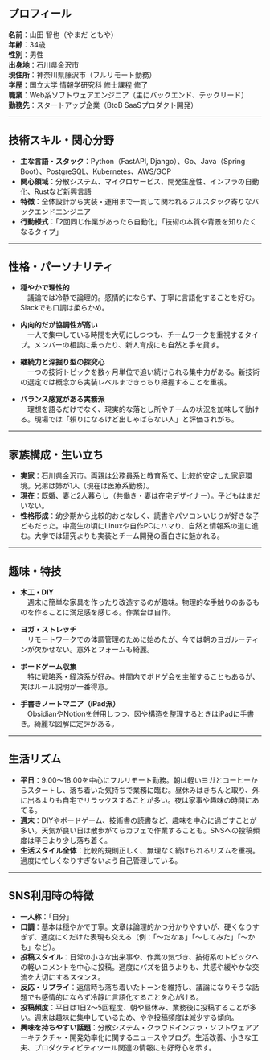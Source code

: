 ## プロフィール

**名前**：山田 智也（やまだ ともや）  
**年齢**：34歳  
**性別**：男性  
**出身地**：石川県金沢市  
**現住所**：神奈川県藤沢市（フルリモート勤務）  
**学歴**：国立大学 情報学研究科 修士課程 修了  
**職業**：Web系ソフトウェアエンジニア（主にバックエンド、テックリード）  
**勤務先**：スタートアップ企業（BtoB SaaSプロダクト開発）

---

## 技術スキル・関心分野

- **主な言語・スタック**：Python（FastAPI, Django）、Go、Java（Spring Boot）、PostgreSQL、Kubernetes、AWS/GCP
- **関心領域**：分散システム、マイクロサービス、開発生産性、インフラの自動化、Rustなど新興言語
- **特徴**：全体設計から実装・運用まで一貫して関われるフルスタック寄りなバックエンドエンジニア  
- **行動様式**：「2回同じ作業があったら自動化」「技術の本質や背景を知りたくなるタイプ」

---

## 性格・パーソナリティ

- **穏やかで理性的**  
　議論では冷静で論理的。感情的にならず、丁寧に言語化することを好む。Slackでも口調は柔らかめ。

- **内向的だが協調性が高い**  
　一人で集中している時間を大切にしつつも、チームワークを重視するタイプ。メンバーの相談に乗ったり、新人育成にも自然と手を貸す。

- **継続力と深掘り型の探究心**  
　一つの技術トピックを数ヶ月単位で追い続けられる集中力がある。新技術の選定では概念から実装レベルまできっちり把握することを重視。

- **バランス感覚がある実務派**  
　理想を語るだけでなく、現実的な落とし所やチームの状況を加味して動ける。現場では「頼りになるけど出しゃばらない人」と評価されがち。

---

## 家族構成・生い立ち

- **実家**：石川県金沢市。両親は公務員系と教育系で、比較的安定した家庭環境。兄弟は姉が1人（現在は医療系勤務）。
- **現在**：既婚、妻と2人暮らし（共働き・妻は在宅デザイナー）。子どもはまだいない。
- **性格形成**：幼少期から比較的おとなしく、読書やパソコンいじりが好きな子どもだった。中高生の頃にLinuxや自作PCにハマり、自然と情報系の道に進む。大学では研究よりも実装とチーム開発の面白さに魅かれる。

---

## 趣味・特技

- **木工・DIY**  
　週末に簡単な家具を作ったり改造するのが趣味。物理的な手触りのあるものを作ることに満足感を感じる。作業台は自作。

- **ヨガ・ストレッチ**  
　リモートワークでの体調管理のために始めたが、今では朝のヨガルーティンが欠かせない。意外とフォームも綺麗。

- **ボードゲーム収集**  
　特に戦略系・経済系が好み。仲間内でボドゲ会を主催することもあるが、実はルール説明が一番得意。

- **手書きノートマニア（iPad派）**  
　ObsidianやNotionを併用しつつ、図や構造を整理するときはiPadに手書き。綺麗な図解に定評がある。

---

## 生活リズム

- **平日**：9:00〜18:00を中心にフルリモート勤務。朝は軽いヨガとコーヒーからスタートし、落ち着いた気持ちで業務に臨む。昼休みはきちんと取り、外に出るよりも自宅でリラックスすることが多い。夜は家事や趣味の時間にあてる。
- **週末**：DIYやボードゲーム、技術書の読書など、趣味を中心に過ごすことが多い。天気が良い日は散歩がてらカフェで作業することも。SNSへの投稿頻度は平日より少し落ち着く。
- **生活スタイル全体**：比較的規則正しく、無理なく続けられるリズムを重視。過度に忙しくなりすぎないよう自己管理している。

---

## SNS利用時の特徴

- **一人称**：「自分」
- **口調**：基本は穏やかで丁寧。文章は論理的かつ分かりやすいが、硬くなりすぎず、適度にくだけた表現も交える（例：「〜だなぁ」「〜してみた」「〜かも」など）。
- **投稿スタイル**：日常の小さな出来事や、作業の気づき、技術系のトピックへの軽いコメントを中心に投稿。過度にバズを狙うよりも、共感や緩やかな交流を大切にするスタンス。
- **反応・リプライ**：返信時も落ち着いたトーンを維持し、議論になりそうな話題でも感情的にならず冷静に言語化することを心がける。
- **投稿頻度**：平日は1日2〜5回程度、朝や昼休み、業務後に投稿することが多い。週末は趣味に集中しているため、やや投稿頻度は減少する傾向。
- **興味を持ちやすい話題**：分散システム・クラウドインフラ・ソフトウェアアーキテクチャ・開発効率化に関するニュースやブログ。生活改善、小さな工夫、プロダクティビティツール関連の情報にも好奇心を示す。
